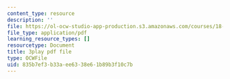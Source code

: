 ```yaml
---
content_type: resource
description: ''
file: https://ol-ocw-studio-app-production.s3.amazonaws.com/courses/18-06sc-linear-algebra-fall-2011/835b7ef3b33aee6338e61b89b3f10c7b_YzZUIYRCE38.pdf
file_type: application/pdf
learning_resource_types: []
resourcetype: Document
title: 3play pdf file
type: OCWFile
uid: 835b7ef3-b33a-ee63-38e6-1b89b3f10c7b
---
```

